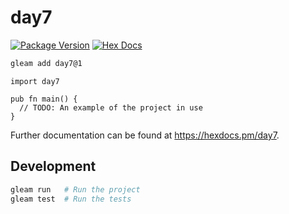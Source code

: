 # day7

[![Package Version](https://img.shields.io/hexpm/v/day7)](https://hex.pm/packages/day7)
[![Hex Docs](https://img.shields.io/badge/hex-docs-ffaff3)](https://hexdocs.pm/day7/)

```sh
gleam add day7@1
```
```gleam
import day7

pub fn main() {
  // TODO: An example of the project in use
}
```

Further documentation can be found at <https://hexdocs.pm/day7>.

## Development

```sh
gleam run   # Run the project
gleam test  # Run the tests
```
